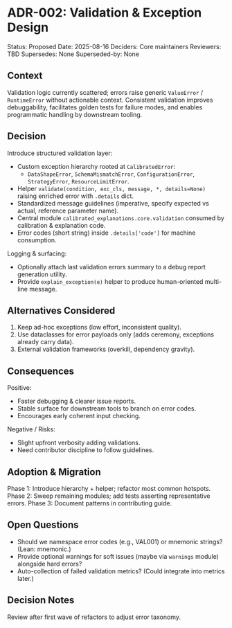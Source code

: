 # ADR-002: Validation & Exception Design

Status: Proposed
Date: 2025-08-16
Deciders: Core maintainers
Reviewers: TBD
Supersedes: None
Superseded-by: None

## Context

Validation logic currently scattered; errors raise generic `ValueError` / `RuntimeError` without actionable context. Consistent validation improves debuggability, facilitates golden tests for failure modes, and enables programmatic handling by downstream tooling.

## Decision

Introduce structured validation layer:

- Custom exception hierarchy rooted at `CalibratedError`:
  - `DataShapeError`, `SchemaMismatchError`, `ConfigurationError`, `StrategyError`, `ResourceLimitError`.
- Helper `validate(condition, exc_cls, message, *, details=None)` raising enriched error with `.details` dict.
- Standardized message guidelines (imperative, specify expected vs actual, reference parameter name).
- Central module `calibrated_explanations.core.validation` consumed by calibration & explanation code.
- Error codes (short string) inside `.details['code']` for machine consumption.

Logging & surfacing:

- Optionally attach last validation errors summary to a debug report generation utility.
- Provide `explain_exception(e)` helper to produce human-oriented multi-line message.

## Alternatives Considered

1. Keep ad-hoc exceptions (low effort, inconsistent quality).
2. Use dataclasses for error payloads only (adds ceremony, exceptions already carry data).
3. External validation frameworks (overkill, dependency gravity).

## Consequences

Positive:

- Faster debugging & clearer issue reports.
- Stable surface for downstream tools to branch on error codes.
- Encourages early coherent input checking.

Negative / Risks:

- Slight upfront verbosity adding validations.
- Need contributor discipline to follow guidelines.

## Adoption & Migration

Phase 1: Introduce hierarchy + helper; refactor most common hotspots.
Phase 2: Sweep remaining modules; add tests asserting representative errors.
Phase 3: Document patterns in contributing guide.

## Open Questions

- Should we namespace error codes (e.g., VAL001) or mnemonic strings? (Lean: mnemonic.)
- Provide optional warnings for soft issues (maybe via `warnings` module) alongside hard errors?
- Auto-collection of failed validation metrics? (Could integrate into metrics later.)

## Decision Notes

Review after first wave of refactors to adjust error taxonomy.
